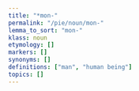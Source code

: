 ```yaml
---
title: "*mon-"
permalink: "/pie/noun/mon-"
lemma_to_sort: "mon-"
klass: noun
etymology: []
markers: []
synonyms: []
definitions: ["man", "human being"]
topics: []
---
```

